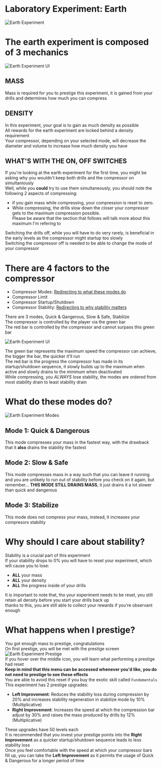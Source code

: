 
# Laboratory Experiment: Earth
![Earth Experiment](https://github.com/Codrineye/Codrineye-s-TPT2-Compendium/blob/dc8a855ce0cd2da64838c325a3f759c84a4db89f/FAQ/Images/Earth%20Experiment.png)

# The earth experiment is composed of 3 mechanics

![Earth Experiment UI](https://github.com/Codrineye/Codrineye-s-TPT2-Compendium/blob/dc8a855ce0cd2da64838c325a3f759c84a4db89f/FAQ/Images/Earth%20Experiment%20Main%20UI.png)
## MASS
Mass is required for you to prestige this experiment, it is gained from your drills and determines how much you can compress

## DENSITY
In this experiment, your goal is to gain as much density as possible\
All rewards for the earth experiment are locked behind a density requirement\
Your compressor, depending on your selected mode, will decrease the diameter and volume to increase how much density you have

## WHAT'S WITH THE ON, OFF SWITCHES
If you're looking at the earth experiment for the first time, you might be asking why you wouldn't keep both drills and the compressor on simultaniously\
Well, while you **could** try to use them simultaneously, you should note the following 2 aspects of compressing:
- if you gain mass while compressing, your compression is reset to zero.
- While compressing, the drills slow down the closer your compressor gets to the maximum compression possible.\
Please be aware that the section that follows will talk more about this maximum I'm refering to

Switching the drills off, while you will have to do very rarely, is beneficial in the early levels as the compressor might startup too slowly\
Switching the compressor off is needed to be able to change the mode of your compressor

# There are 4 factors to the compressor
- Compressor Modes: [Redirecting to what these modes do](https://github.com/Codrineye/Codrineye-s-TPT2-Compendium/edit/main/FAQ/Tutorials/Laboratory/Laboratory%20Experiment%20Earth.md#what-do-these-modes-do)
- Compressor Limit
- Compressor Startup/Shutdown
- Compressor Stability: [Redirecting to why stability matters](https://github.com/Codrineye/Codrineye-s-TPT2-Compendium/edit/main/FAQ/Tutorials/Laboratory/Laboratory%20Experiment%20Earth.md#why-should-i-care-about-stability)

There are 3 modes, Quick & Qangerous, Slow & Safe, Stabilize\
The compressor is controlled by the player via the green bar\
The red bar is controlled by the compressor and cannot surpass this green bar

![Earth Experiment UI](https://github.com/Codrineye/Codrineye-s-TPT2-Compendium/blob/dc8a855ce0cd2da64838c325a3f759c84a4db89f/FAQ/Images/Earth%20Experiment%20Control%20Bars.png)

The green bar represents the maximum speed the compressor can achieve, the bigger the bar, the quicker it'll run\
The red bar is the progress the compressor has made in its startup/shutdown sequence, it slowly builds up to the maximum when active and slowly drains to the minimum when deactivated\
While compressing, you _ALWAYS_ lose stability, the modes are ordered from most stability drain to least stability drain

# What do these modes do?
![Earth Experiment Modes](https://github.com/Codrineye/Codrineye-s-TPT2-Compendium/blob/cb5560733890c201e17b55b4e2165788d2b51490/FAQ/Images/Earth%20Experiment%20Compressor%20Modes.png)

## Mode 1: Quick & Dangerous
This mode compresses your mass in the fastest way, with the drawback that it **also** drains the stability the fastest
## Mode 2: Slow & Safe
This mode compresses mass in a way such that you can leave it running and you are unlikely to run out of stability before you check on it again, but remember... **THIS MODE STILL DRAINS MASS**, it just drains it a lot slower than quick and dangerous
## Mode 3: Stabilize
This mode does not compress your mass, instead, it increases your compresors stability

# Why should I care about stability?
Stability is a crucial part of this experiment\
If your stability drops to 0% you will have to reset your experiment, which will cause you to lose:
- **ALL** your mass
- **ALL** your density
- **ALL** the progress inside of your drills

It is important to note that, tho your experiment needs to be reset, you still retain all density before you start your drills back up\
thanks to this, you are still able to collect your rewards if you're observant enough

# What happens when I prestige?
You got enough mass to prestige, congratulations\
On first prestige, you will be met with the prestige screen\
![Earth Experiment Prestige](https://github.com/Codrineye/Codrineye-s-TPT2-Compendium/blob/5b210d5df14a7f66f5ee1c737b8832da171e9138/FAQ/Images/Earth%20Experiment%20Prestige%20Screen.png)\
If you hover over the middle icon, you will learn what performing a prestige had reset\
**Keep in mind that this menu can be accessed whenever you'd like, you do not need to prestige to see these effects**\
You are able to avoid this reset if you buy the exotic skill called `Fundementals`\
This experiment has 2 prestige upgrades:
- **Left Improvement**: Reduces the stability loss during compression by 20% and increases stability regeneration in stabilize mode by 10% (Multiplicative)
- **Right Improvement**: Increases the speed at which the compression bar adjust by 30% and raises the mass produced by drills by 12% (Multiplicative)

These upgrades have 50 levels each\
It is recommended that you invest your prestige points into the **Right Improvement** as a quicker startup/shutdown sequence leads to less stability loss\
Once you feel comfortable with the speed at which your compressor bars fill up, you can take the **Left Improvement** as it permits the usage of Quick & Dangerous for a longer period of time
